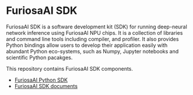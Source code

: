 # FuriosaAI SDK

FuriosaAI SDK is a software development kit (SDK) for running deep-neural network inference using FuriosaAI NPU chips. It is a collection of libraries and command line tools including compiler, and profiler. It also provides Python bindings allow users to develop their application easily with abundant Python eco-systems, such as Numpy, Jupyter notebooks and scientific Python pacakges.


This repository contains FuriosaAI SDK components.
* [FuriosaAI Python SDK](./python/furiosa-sdk)
* [FuriosaAI SDK documents](./docs)